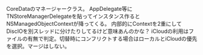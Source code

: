CoreDataのマネージャークラス。
AppDelegate等にTNStoreManagerDelegateを貼ってインスタンス作るとNSManagedObjectContextが降ってくる。
内部的にContextを2重にしてDiscIOを別スレッドに分けたりしてるけど意味あんのかな？
iCloudの利用はファイルの有無で判定。切替時にコンフリクトする場合はローカルとiCloudの優先を選択。マージはしない。
